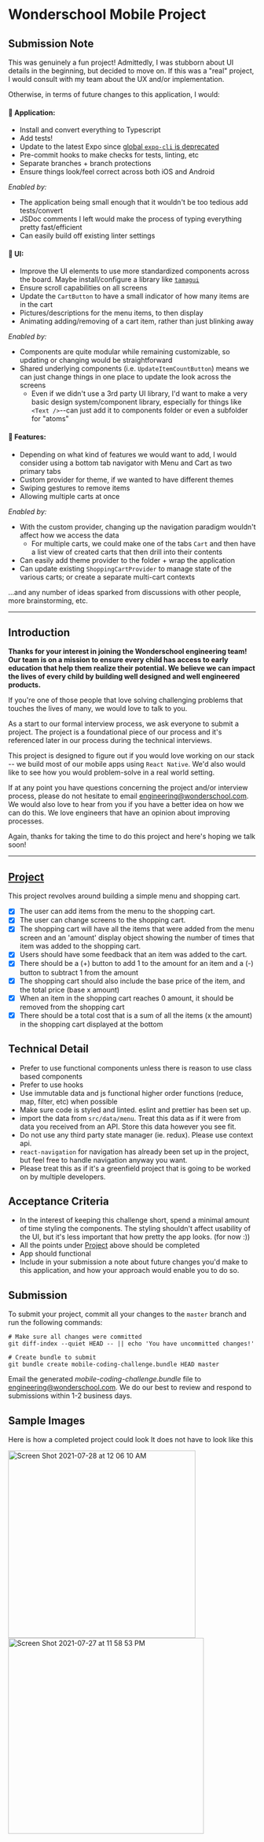 # Wonderschool Mobile Project

## Submission Note
This was genuinely a fun project! Admittedly, I was stubborn about UI details in the beginning, but decided to move on. If this was a "real" project, I would consult with my team about the UX and/or implementation.

Otherwise, in terms of future changes to this application, I would:

#### 📱 Application:
- Install and convert everything to Typescript
- Add tests!
- Update to the latest Expo since [global `expo-cli` is deprecated](https://docs.expo.dev/more/expo-cli/)
- Pre-commit hooks to make checks for tests, linting, etc
- Separate branches + branch protections
- Ensure things look/feel correct across both iOS and Android

*Enabled by:*
- The application being small enough that it wouldn't be too tedious add tests/convert
- JSDoc comments I left would make the process of typing everything pretty fast/efficient
- Can easily build off existing linter settings


#### 🧩 UI:
- Improve the UI elements to use more standardized components across the board. Maybe install/configure a library like [`tamagui`](https://tamagui.dev/)
- Ensure scroll capabilities on all screens
- Update the `CartButton` to have a small indicator of how many items are in the cart
- Pictures/descriptions for the menu items, to then display
- Animating adding/removing of a cart item, rather than just blinking away

*Enabled by:*
- Components are quite modular while remaining customizable, so updating or changing would be straightforward
- Shared underlying components (i.e. `UpdateItemCountButton`) means we can just change things in one place to update the look across the screens
    - Even if we didn't use a 3rd party UI library, I'd want to make a very basic design system/component library, especially for things like `<Text />`--can just add it to components folder or even a subfolder for "atoms"


#### 🚀 Features:
- Depending on what kind of features we would want to add, I would consider using a bottom tab navigator with Menu and Cart as two primary tabs
- Custom provider for theme, if we wanted to have different themes
- Swiping gestures to remove items
- Allowing multiple carts at once

*Enabled by:*
- With the custom provider, changing up the navigation paradigm wouldn't affect how we access the data
    - For multiple carts, we could make one of the tabs `Cart` and then have a list view of created carts that then drill into their contents
- Can easily add theme provider to the folder + wrap the application
- Can update existing `ShoppingCartProvider` to manage state of the various carts; or create a separate multi-cart contexts

...and any number of ideas sparked from discussions with other people, more brainstorming, etc.

---

## Introduction

**Thanks for your interest in joining the Wonderschool engineering team! Our team is on a mission to ensure every child has access to early education that help them realize their potential. We believe we can impact the lives of every child by building well designed and well engineered products.**

If you're one of those people that love solving challenging problems that touches the lives of many, we would love to talk to you.

As a start to our formal interview process, we ask everyone to submit a project. The project is a foundational piece of our process and it's referenced later in our process during the technical interviews.

This project is designed to figure out if you would love working on our stack -- we build most of our mobile apps using `React Native`. We'd also would like to see how you would problem-solve in a real world setting.

If at any point you have questions concerning the project and/or interview process, please
do not hesitate to email engineering@wonderschool.com. We would also love to hear from you if you have a better idea on how we can do this. We love engineers that have an opinion about improving processes.

Again, thanks for taking the time to do this project and here's hoping we talk soon!

---

## [Project](#project)
This project revolves around building a simple menu and shopping cart.
- [x] The user can add items from the menu to the shopping cart.
- [x] The user can change screens to the shopping cart.
- [x] The shopping cart will have all the items that were added from the menu screen and an 'amount' display object showing
the number of times that item was added to the shopping cart.
- [x] Users should have some feedback that an item was added to the cart.
- [x] There should be a (+) button to add 1 to the amount for an item and a (-) button to subtract 1 from the amount
- [x] The shopping cart should also include the base price of the item, and the total price (base x amount)
- [x] When an item in the shopping cart reaches 0 amount, it should be removed from the shopping cart
- [x] There should be a total cost that is a sum of all the items (x the amount) in the shopping cart
displayed at the bottom

## Technical Detail
* Prefer to use functional components unless there is reason to use class based components
* Prefer to use hooks
* Use immutable data and js functional higher order functions (reduce, map, filter, etc) when possible
* Make sure code is styled and linted. eslint and prettier has been set up.
* import the data from `src/data/menu`. Treat this data as if it were from data you received from an API. Store this data however you see fit.
* Do not use any third party state manager (ie. redux). Please use context api.
* `react-navigation` for navigation has already been set up in the project, but feel free to handle navigation anyway you want. 
* Please treat this as if it's a greenfield project that is going to be worked on by multiple developers. 

## Acceptance Criteria

* In the interest of keeping this challenge short, spend a minimal amount of time styling the components.
  The styling shouldn't affect usability of the UI, but it's less important that how pretty the app looks. (for now :))
* All the points under [Project](#project) above should be completed
* App should functional
* Include in your submission a note about future changes you'd make to this application, and how your approach would enable you to do so.

## Submission

To submit your project, commit all your changes to the `master` branch and run the
following commands:

```
# Make sure all changes were committed
git diff-index --quiet HEAD -- || echo 'You have uncommitted changes!'

# Create bundle to submit
git bundle create mobile-coding-challenge.bundle HEAD master
```

Email the generated _mobile-coding-challenge.bundle_ file to engineering@wonderschool.com. We do our
best to review and respond to submissions within 1-2 business days.



## Sample Images
Here is how a completed project could look
It does not have to look like this

<img width="381" alt="Screen Shot 2021-07-28 at 12 06 10 AM" src="https://user-images.githubusercontent.com/3309671/127279653-3e9726f4-2f9e-45d3-8ad2-3046889fb1f5.png" />
<img width="398" alt="Screen Shot 2021-07-27 at 11 58 53 PM" src="https://user-images.githubusercontent.com/3309671/127279655-e7b3e7a6-cc20-44d9-ba69-6775fbbb36cc.png" />

